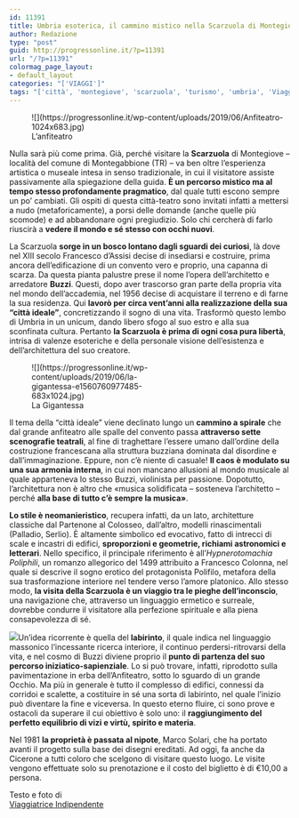 ```yaml
---
id: 11391
title: Umbria esoterica, il cammino mistico nella Scarzuola di Montegiove
author: Redazione
type: "post"
guid: http://progressonline.it/?p=11391
url: "/?p=11391"
colormag_page_layout:
- default_layout
categories: "['VIAGGI']"
tags: "['città', 'montegiove', 'scarzuola', 'turismo', 'umbria', 'Viaggi']"
---
```


<figure aria-describedby="caption-attachment-11393" class="wp-caption alignleft" id="attachment_11393" style="width: 464px">![](https://progressonline.it/wp-content/uploads/2019/06/Anfiteatro-1024x683.jpg)<figcaption class="wp-caption-text" id="caption-attachment-11393">L’anfiteatro</figcaption></figure>

Nulla sarà più come prima. Già, perché visitare la **Scarzuola** di Montegiove – località del comune di Montegabbione (TR) – va ben oltre l’esperienza artistica o museale intesa in senso tradizionale, in cui il visitatore assiste passivamente alla spiegazione della guida. **È un percorso mistico ma al tempo stesso profondamente pragmatico**, dal quale tutti escono sempre un po’ cambiati. Gli ospiti di questa città-teatro sono invitati infatti a mettersi a nudo (metaforicamente), a porsi delle domande (anche quelle più scomode) e ad abbandonare ogni pregiudizio. Solo chi cercherà di farlo riuscirà a **vedere il mondo e sé stesso con occhi nuovi**.

La Scarzuola **sorge in un bosco lontano dagli sguardi dei curiosi**, là dove nel XIII secolo Francesco d’Assisi decise di insediarsi e costruire, prima ancora dell’edificazione di un convento vero e proprio, una capanna di scarza. Da questa pianta palustre prese il nome l’opera dell’architetto e arredatore **Buzzi**. Questi, dopo aver trascorso gran parte della propria vita nel mondo dell’accademia, nel 1956 decise di acquistare il terreno e di farne la sua residenza. Qui **lavorò per circa vent’anni alla realizzazione della sua “città ideale”**, concretizzando il sogno di una vita. Trasformò questo lembo di Umbria in un unicum, dando libero sfogo al suo estro e alla sua sconfinata cultura. Pertanto **la Scarzuola è prima di ogni cosa pura libertà**, intrisa di valenze esoteriche e della personale visione dell’esistenza e dell’architettura del suo creatore.

<figure aria-describedby="caption-attachment-11395" class="wp-caption alignright" id="attachment_11395" style="width: 252px">![](https://progressonline.it/wp-content/uploads/2019/06/la-gigantessa-e1560760977485-683x1024.jpg)<figcaption class="wp-caption-text" id="caption-attachment-11395">La Gigantessa</figcaption></figure>

Il tema della “città ideale” viene declinato lungo un **cammino a spirale** che dal grande anfiteatro alle spalle del convento passa **attraverso sette scenografie teatrali**, al fine di traghettare l’essere umano dall’ordine della costruzione francescana alla struttura buzziana dominata dal disordine e dall’immaginazione. Eppure, non c’è niente di casuale! **Il caos è modulato su una sua armonia interna**, in cui non mancano allusioni al mondo musicale al quale apparteneva lo stesso Buzzi, violinista per passione. Dopotutto, l’architettura non è altro che «musica solidificata – sosteneva l’architetto – perché **alla base di tutto c’è sempre la musica»**.

**Lo stile è neomanieristico**, recupera infatti, da un lato, architetture classiche dal Partenone al Colosseo, dall’altro, modelli rinascimentali (Palladio, Serlio). È altamente simbolico ed evocativo, fatto di intrecci di scale e incastri di edifici, **sproporzioni e geometrie, richiami astronomici e letterari**. Nello specifico, il principale riferimento è all’*Hypnerotomachia Poliphili*, un romanzo allegorico del 1499 attribuito a Francesco Colonna, nel quale si descrive il sogno erotico del protagonista Polifilo, metafora della sua trasformazione interiore nel tendere verso l’amore platonico. Allo stesso modo, **la visita della Scarzuola è un viaggio tra le pieghe dell’inconscio**, una navigazione che, attraverso un linguaggio ermetico e surreale, dovrebbe condurre il visitatore alla perfezione spirituale e alla piena consapevolezza di sé.

![](https://progressonline.it/wp-content/uploads/2019/06/dettaglio-anfiteatro-300x200.jpg)Un’idea ricorrente è quella del **labirinto**, il quale indica nel linguaggio massonico l’incessante ricerca interiore, il continuo perdersi-ritrovarsi della vita, e nel cosmo di Buzzi diviene proprio il **punto di partenza del suo percorso iniziatico-sapienziale**. Lo si può trovare, infatti, riprodotto sulla pavimentazione in erba dell’Anfiteatro, sotto lo sguardo di un grande Occhio. Ma più in generale è tutto il complesso di edifici, connessi da corridoi e scalette, a costituire in sé una sorta di labirinto, nel quale l’inizio può diventare la fine e viceversa. In questo eterno fluire, ci sono prove e ostacoli da superare il cui obiettivo è solo uno: il **raggiungimento del perfetto equilibrio di vizi e virtù, spirito e materia**.

Nel 1981 **la proprietà è passata al nipote**, Marco Solari, che ha portato avanti il progetto sulla base dei disegni ereditati. Ad oggi, fa anche da Cicerone a tutti coloro che scelgono di visitare questo luogo. Le visite vengono effettuate solo su prenotazione e il costo del biglietto è di €10,00 a persona.

Testo e foto di  
[Viaggiatrice Indipendente](https://viaggiatriceindipendente.com/)